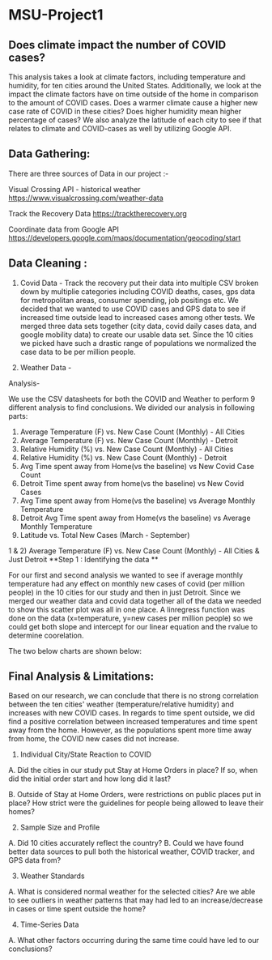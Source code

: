 # MSU-Project1
## Does climate impact the number of COVID cases?

This analysis takes a look at climate factors, including temperature and humidity, for ten cities around the United States. Additionally, we look at the impact the climate factors have on time outside of the home in comparison to the amount of COVID cases. Does a warmer climate cause a higher new case rate of COVID in these cities? Does higher humidity mean higher percentage of cases? We also analyze the latitude of each city to see if that relates to climate and COVID-cases as well by utilizing Google API.


## Data Gathering:
There are three sources of Data in our project :-

Visual Crossing API - historical weather
https://www.visualcrossing.com/weather-data 

Track the Recovery Data
https://tracktherecovery.org 

Coordinate data from Google API
https://developers.google.com/maps/documentation/geocoding/start

## Data Cleaning :

1) Covid Data - Track the recovery put their data into multiple CSV broken down by multiplie categories including COVID deaths, cases, gps data for metropolitan areas, consumer spending, job positings etc. We decided that we wanted to use COVID cases and GPS data to see if increased time outside lead to increased cases among other tests. We merged three data sets together (city data, covid daily cases data, and google mobility data) to create our usable data set. Since the 10 cities we picked have such a drastic range of populations we normalized the case data to be per million people. 

2) Weather Data - 


Analysis-

We use the CSV datasheets for both the COVID and Weather to perform 9 different analysis to find conclusions.
We divided our analysis in following parts:

1) Average Temperature (F) vs. New Case Count (Monthly) - All Cities
2) Average Temperature (F) vs. New Case Count (Monthly) - Detroit
3) Relative Humidity (%) vs. New Case Count (Monthly) - All Cities
4) Relative Humidity (%) vs. New Case Count (Monthly) - Detroit
5) Avg Time spent away from Home(vs the baseline) vs New Covid Case Count
6) Detroit Time spent away from home(vs the baseline) vs New Covid Cases
7) Avg Time spent away from Home(vs the baseline) vs Average Monthly Temperature
8) Detroit Avg Time spent away from Home(vs the baseline) vs Average Monthly Temperature
9) Latitude vs. Total New Cases (March - September)

1 & 2) Average Temperature (F) vs. New Case Count (Monthly) - All Cities & Just Detroit
**Step 1 : Identifying the data **

For our first and second analysis we wanted to see if average monthly temperature had any effect on monthly new cases of covid (per million people) in the 10 cities for our study and then in just Detroit. Since we merged our weather data and covid data together all of the data we needed to show this scatter plot was all in one place. A linregress function was done on the data (x=temperature, y=new cases per million people) so we could get both slope and intercept for our linear equation and the rvalue to determine coorelation.

The two below charts are shown below:









## Final Analysis & Limitations:

Based on our research, we can conclude that there is no strong correlation between the ten cities' weather (temperature/relative humidity) and increases with new COVID cases. In regards to time spent outside, we did find a positive correlation between increased temperatures and time spent away from the home. However, as the populations spent more time away from home, the COVID new cases did not increase.

1) Individual City/State Reaction to COVID 

A. Did the cities in our study put Stay at Home Orders in place? If so, when did the initial order start and how long did it last? 

B. Outside of Stay at Home Orders, were restrictions on public places put in place? How strict were the guidelines for people being allowed to leave their homes?

2) Sample Size and Profile 
  
A. Did 10 cities accurately reflect the country? B. Could we have found better data sources to pull both the historical weather, COVID tracker, and GPS data from?

3) Weather Standards 
 
A. What is considered normal weather for the selected cities? Are we able to see outliers in weather patterns that may had led to an increase/decrease in cases or time spent outside the home?

4) Time-Series Data 
  
A. What other factors occurring during the same time could have led to our conclusions?
